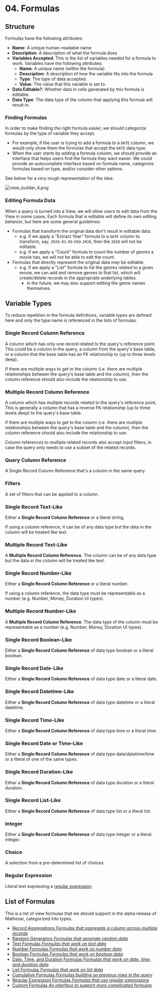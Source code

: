 # 04. Formulas

## Structure

Formulas have the following attributes:
- **Name**: A unique human-readable name
- **Description**: A description of what the formula does
- **Variables Accepted**: This is the list of variables needed for a formula to work. Variables have the following attributes:
    - **Name**: A unique name (within the formula)
    - **Description**: A description of how the variable fits into the formula
    - **Type**: The type of data accepted.
    - **Value**: The value that this variable is set to.
- **Data Editable?**: Whether data in cells generated by this formula is editable.
- **Data Type**: The data type of the column that applying this formula will result in.

### Finding Formulas
In order to make finding the right formula easier, we should categorize formulas by the type of variable they accept.
- For example, if the user is trying to add a formula to a `DATE` column, we would only show them the formulas that accept the `DATE` data type.
- When the user starts by adding a formula column, we should provide an interface that helps users find the formula they want easier. We could provide an autocomplete interface based on formula name, categorize formulas based on type, and/or consider other options.

See below for a _very_ rough representation of the idea.

![view_builder_4.png](/assets/product/specs/2022-01-views/04-formulas/view_builder_4.png)

### Editing Formula Data
When a query is turned into a View, we will allow users to edit data from the View in some cases. Each formula that is editable will define its own editing behavior, but here are some general guidelines:
- Formulas that transform the original data don't result in editable data.
    - e.g. if we apply a "Extract Year" formula to a `DATE` column to transform, say, `2020-01-03` into `2020`, then the `2020` will not be editable.
    - e.g. if we apply a "Count" formula to count the number of genres a movie has, we will not be able to edit the count.
- Formulas that directly represent the original data _may_ be editable.
   - e.g. if we apply a "List" formula to list the genres related to a given movie, we can add and remove genres to that list, which will create/delete records in the appropriate underlying tables.
       - in the future, we may also support editing the genre names themselves.

## Variable Types
To reduce repetition in the formula definitions, variable types are defined here and only the type name is referenced in the lists of formulas.

### Single Record Column Reference
A column which has only one record related to the query's reference point. This could be a column in the query, a column from the query's base table, or a column that the base table has an FK relationship to (up to three levels deep).

If there are multiple ways to get to the column (i.e. there are multiple relationships between the query's base table and the column), then the column reference should also include the relationship to use.

### Multiple Record Column Reference
A column which has multiple records related to the query's reference point, This is generally a column that has a reverse FK relationship (up to three levels deep) to the query's base table.

If there are multiple ways to get to the column (i.e. there are multiple relationships between the query's base table and the column), then the column reference should also include the relationship to use.

Column references to multiple related records also accept input filters, in case the query only needs to use a subset of the related records.

### Query Column Reference
A Single Record Column Reference that's a column in the same query.

### Filters
A set of filters that can be applied to a column.

### Single Record Text-Like
Either a **Single Record Column Reference** or a literal string.

If using a column reference, it can be of any data type but the data in the column will be treated like text. 

### Multiple Record Text-Like
A **Multiple Record Column Reference**. The column can be of any data type but the data in the column will be treated like text. 

### Single Record Number-Like
Either a **Single Record Column Reference** or a literal number.

If using a column reference, the data type must be representable as a number (e.g. Number, Money, Duration UI types).

### Multiple Record Number-Like
A **Multiple Record Column Reference**. The data type of the column must be representable as a number (e.g. Number, Money, Duration UI types).

### Single Record Boolean-Like
Either a **Single Record Column Reference** of data type boolean or a literal boolean.

### Single Record Date-Like
Either a **Single Record Column Reference** of data type date or a literal date.

### Single Record Datetime-Like
Either a **Single Record Column Reference** of data type datetime or a literal datetime.

### Single Record Time-Like
Either a **Single Record Column Reference** of data type time or a literal time.

### Single Record Date or Time-Like
Either a **Single Record Column Reference** of data type date/datetime/time or a literal of one of the same types.

### Single Record Duration-Like
Either a **Single Record Column Reference** of data type duration or a literal duration.

### Single Record List-Like
Either a **Single Record Column Reference** of data type list or a literal list.

### Integer
Either a **Single Record Column Reference** of data type integer or a literal integer.

### Choice
A selection from a pre-determined list of choices.

### Regular Expression
Literal text expressing a [regular expression](https://www.postgresql.org/docs/current/functions-matching.html#FUNCTIONS-POSIX-REGEXP).

## List of Formulas
This is a list of view formulas that we should support in the alpha release of Mathesar, categorized into types.

- [Record Aggregations *Formulas that aggregate a column across multiple records*](/product/specs/2022-01-views/04-formulas/4a-record-aggregations)
- [Random Generators *Formulas that generate random data*](/product/specs/2022-01-views/04-formulas/4b-random-generators)
- [Text Formulas *Formulas that work on text data*](/product/specs/2022-01-views/04-formulas/4c-text-formulas)
- [Number Formulas *Formulas that work on number data*](/product/specs/2022-01-views/04-formulas/4d-number-formulas)
- [Boolean Formulas *Formulas that work on boolean data*](/product/specs/2022-01-views/04-formulas/4e-boolean-formulas)
- [Date. Time, and Duration Formulas *Formulas that work on date, time, and duration data*](/product/specs/2022-01-views/04-formulas/4f-datetime-formulas)
- [List Formulas *Formulas that work on list data*](/product/specs/2022-01-views/04-formulas/4g-list-formulas)
- [Cumulative Formulas *Formulas building on previous rows in the query*](/product/specs/2022-01-views/04-formulas/4h-cumulative-formulas)
- [Regular Expression Formulas *Formulas that use regular expressions*](/product/specs/2022-01-views/04-formulas/4i-regex-formulas)
- [Custom Formulas *An interface to support more complicated formulas*](/product/specs/2022-01-views/04-formulas/4j-custom-formulas)


